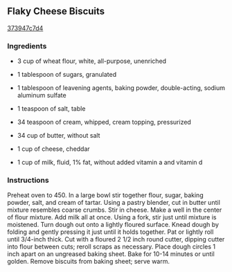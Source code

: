 ## Flaky Cheese Biscuits

[373947c7d4](http://www.food.com/recipe/flaky-cheese-biscuits-474017)

### Ingredients

 - 3 cup of wheat flour, white, all-purpose, unenriched

 - 1 tablespoon of sugars, granulated

 - 1 tablespoon of leavening agents, baking powder, double-acting, sodium aluminum sulfate

 - 1 teaspoon of salt, table

 - 34 teaspoon of cream, whipped, cream topping, pressurized

 - 34 cup of butter, without salt

 - 1 cup of cheese, cheddar

 - 1 cup of milk, fluid, 1% fat, without added vitamin a and vitamin d

### Instructions

Preheat oven to 450. In a large bowl stir together flour, sugar, baking powder, salt, and cream of tartar. Using a pastry blender, cut in butter until mixture resembles coarse crumbs. Stir in cheese. Make a well in the center of flour mixture. Add milk all at once. Using a fork, stir just until mixture is moistened. Turn dough out onto a lightly floured surface. Knead dough by folding and gently pressing it just until it holds together. Pat or lightly roll until 3/4-inch thick. Cut with a floured 2 1/2 inch round cutter, dipping cutter into flour between cuts; reroll scraps as necessary. Place dough circles 1 inch apart on an ungreased baking sheet. Bake for 10-14 minutes or until golden. Remove biscuits from baking sheet; serve warm.
